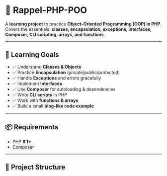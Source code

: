 # 🐘 Rappel-PHP-POO  

A **learning project** to practice **Object-Oriented Programming (OOP) in PHP**.  
Covers the essentials: **classes, encapsulation, exceptions, interfaces, Composer, CLI scripting, arrays, and functions**.  

---

## 🎯 Learning Goals  

- ✅ Understand **Classes & Objects**  
- ✅ Practice **Encapsulation** (private/public/protected)  
- ✅ Handle **Exceptions** and errors gracefully  
- ✅ Implement **Interfaces**  
- ✅ Use **Composer** for autoloading & dependencies  
- ✅ Write **CLI scripts** in PHP  
- ✅ Work with **functions & arrays**  
- ✅ Build a small **blog-like code example**  

---

## 📦 Requirements  

- PHP **8.1+**  
- Composer  

---

## 📂 Project Structure  

